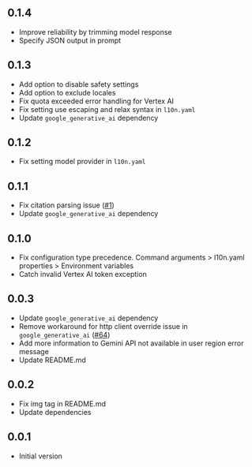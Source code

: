 ## 0.1.4
- Improve reliability by trimming model response
- Specify JSON output in prompt

## 0.1.3
- Add option to disable safety settings
- Add option to exclude locales
- Fix quota exceeded error handling for Vertex AI
- Fix setting use escaping and relax syntax in `l10n.yaml`
- Update `google_generative_ai` dependency

## 0.1.2
- Fix setting model provider in `l10n.yaml`

## 0.1.1
- Fix citation parsing issue
  ([#1](https://github.com/leancodepl/arb_translate/issues/1))
- Update `google_generative_ai` dependency

## 0.1.0
- Fix configuration type precedence. Command arguments > l10n.yaml properties >
  Environment variables
- Catch invalid Vertex AI token exception

## 0.0.3
- Update `google_generative_ai` dependency
- Remove workaround for http client override issue in `google_generative_ai`
  ([#64](https://github.com/google/generative-ai-dart/issues/64))
- Add more information to Gemini API not available in user region error message
- Update README.md

## 0.0.2
- Fix img tag in README.md
- Update dependencies

## 0.0.1

- Initial version
